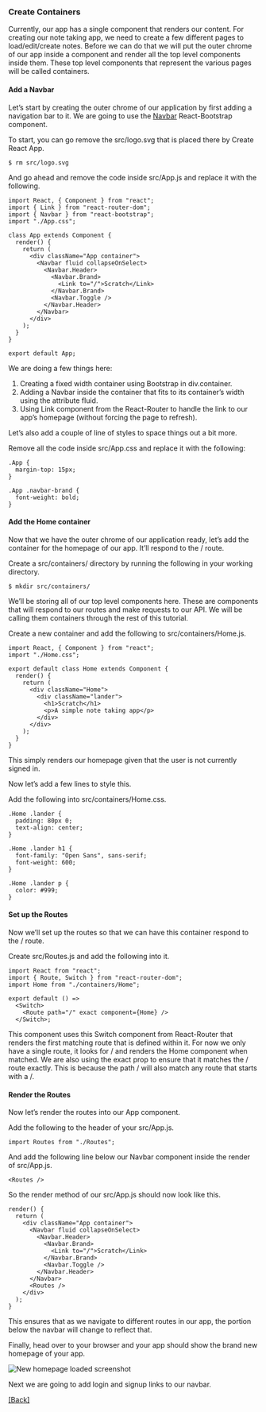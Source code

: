 ### **Create Containers**
Currently, our app has a single component that renders our content. For creating our note taking app, we need to create a few different pages to load/edit/create notes. Before we can do that we will put the outer chrome of our app inside a component and render all the top level components inside them. These top level components that represent the various pages will be called containers.

#### Add a Navbar
Let’s start by creating the outer chrome of our application by first adding a navigation bar to it. We are going to use the [Navbar](https://react-bootstrap.github.io/components/navbar/) React-Bootstrap component.

To start, you can go remove the src/logo.svg that is placed there by Create React App.

```
$ rm src/logo.svg
```

And go ahead and remove the code inside src/App.js and replace it with the following.

```
import React, { Component } from "react";
import { Link } from "react-router-dom";
import { Navbar } from "react-bootstrap";
import "./App.css";

class App extends Component {
  render() {
    return (
      <div className="App container">
        <Navbar fluid collapseOnSelect>
          <Navbar.Header>
            <Navbar.Brand>
              <Link to="/">Scratch</Link>
            </Navbar.Brand>
            <Navbar.Toggle />
          </Navbar.Header>
        </Navbar>
      </div>
    );
  }
}

export default App;
```

We are doing a few things here:

1. Creating a fixed width container using Bootstrap in div.container.
2. Adding a Navbar inside the container that fits to its container’s width using the attribute fluid.
3. Using Link component from the React-Router to handle the link to our app’s homepage (without forcing the page to refresh).

Let’s also add a couple of line of styles to space things out a bit more.

Remove all the code inside src/App.css and replace it with the following:

```
.App {
  margin-top: 15px;
}

.App .navbar-brand {
  font-weight: bold;
}
```

#### Add the Home container
Now that we have the outer chrome of our application ready, let’s add the container for the homepage of our app. It’ll respond to the / route.

Create a src/containers/ directory by running the following in your working directory.

```
$ mkdir src/containers/
```

We’ll be storing all of our top level components here. These are components that will respond to our routes and make requests to our API. We will be calling them containers through the rest of this tutorial.

Create a new container and add the following to src/containers/Home.js.

```
import React, { Component } from "react";
import "./Home.css";

export default class Home extends Component {
  render() {
    return (
      <div className="Home">
        <div className="lander">
          <h1>Scratch</h1>
          <p>A simple note taking app</p>
        </div>
      </div>
    );
  }
}
```

This simply renders our homepage given that the user is not currently signed in.

Now let’s add a few lines to style this.

Add the following into src/containers/Home.css.

```
.Home .lander {
  padding: 80px 0;
  text-align: center;
}

.Home .lander h1 {
  font-family: "Open Sans", sans-serif;
  font-weight: 600;
}

.Home .lander p {
  color: #999;
}
```

#### Set up the Routes
Now we’ll set up the routes so that we can have this container respond to the / route.

Create src/Routes.js and add the following into it.

```
import React from "react";
import { Route, Switch } from "react-router-dom";
import Home from "./containers/Home";

export default () =>
  <Switch>
    <Route path="/" exact component={Home} />
  </Switch>;
```

This component uses this Switch component from React-Router that renders the first matching route that is defined within it. For now we only have a single route, it looks for / and renders the Home component when matched. We are also using the exact prop to ensure that it matches the / route exactly. This is because the path / will also match any route that starts with a /.

#### Render the Routes
Now let’s render the routes into our App component.

Add the following to the header of your src/App.js.

```
import Routes from "./Routes";
```

And add the following line below our Navbar component inside the render of src/App.js.

```
<Routes />
```

So the render method of our src/App.js should now look like this.

```
render() {
  return (
    <div className="App container">
      <Navbar fluid collapseOnSelect>
        <Navbar.Header>
          <Navbar.Brand>
            <Link to="/">Scratch</Link>
          </Navbar.Brand>
          <Navbar.Toggle />
        </Navbar.Header>
      </Navbar>
      <Routes />
    </div>
  );
}
```

This ensures that as we navigate to different routes in our app, the portion below the navbar will change to reflect that.

Finally, head over to your browser and your app should show the brand new homepage of your app.

![New homepage loaded screenshot](https://d33wubrfki0l68.cloudfront.net/f1240930a503285589fa8aa33d3e287b55826d2b/402ca/assets/new-homepage-loaded.png)

Next we are going to add login and signup links to our navbar.


[[Back]](https://github.com/eksant/serverless-react-aws)
